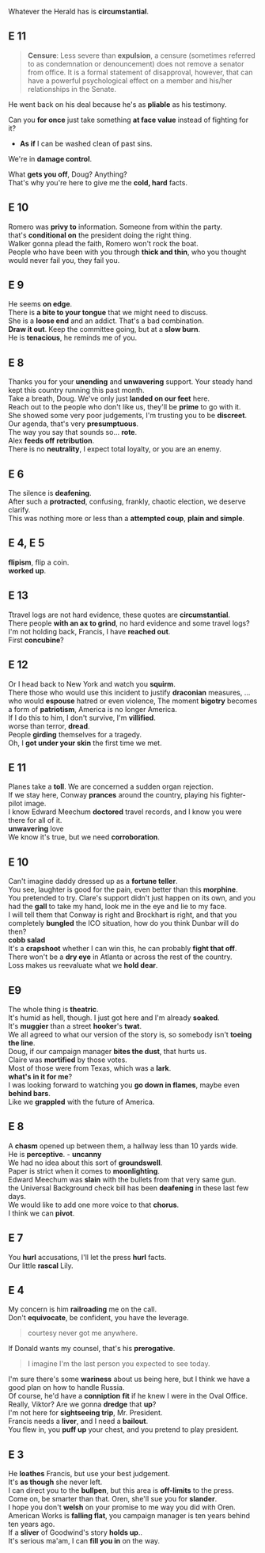 

Whatever the Herald has is **circumstantial**.  

## E 11 

> **Censure**: Less severe than **expulsion**, a censure (sometimes referred to as condemnation or denouncement) does not remove a senator from office. It is a formal statement of disapproval, however, that can have a powerful psychological effect on a member and his/her relationships in the Senate.

He went back on his deal because he's as **pliable** as his testimony.  

Can you **for once** just take something **at face value** instead of fighting for it?  
- **As if** I can be washed clean of past sins.  

We're in **damage control**.  

What **gets you off**, Doug? Anything?   
That's why you're here to give me the **cold, hard** facts.  


## E 10 

Romero was **privy to** information. Someone from within the party.  
that's **conditional on** the president doing the right thing.  
Walker gonna plead the faith, Romero won't rock the boat.  
People who have been with you through **thick and thin**, who you thought would never fail you, they fail you.  


## E 9 

He seems **on edge**.  
There is **a bite to your tongue** that we might need to discuss.  
She is a **loose end** and an addict. That's a bad combination.  
**Draw it out**. Keep the committee going, but at a **slow burn**.   
He is **tenacious**, he reminds me of you. 


## E 8 

Thanks you for your **unending** and **unwavering** support. Your steady hand kept this country running this past month.  
Take a breath, Doug. We've only just **landed on our feet** here.  
Reach out to the people who don't like us, they'll be **prime** to go with it.  
She showed some very poor judgements, I'm trusting you to be **discreet**.  
Our agenda, that's very **presumptuous**.  
The way you say that sounds so... **rote**.  
Alex **feeds off** **retribution**.  
There is no **neutrality**, I expect total loyalty, or you are an enemy.  

## E 6 

The silence is **deafening**.  
After such a **protracted**, confusing, frankly, chaotic election, we deserve clarify.  
This was nothing more or less than a **attempted coup**, **plain and simple**.  

## E 4, E 5
**flipism**, flip a coin.  
**worked up**.  


## E 13  
Ttravel logs are not hard evidence, these quotes are **circumstantial**.  
There people **with an ax to grind**, no hard evidence and some travel logs?  
I'm not holding back, Francis, I have **reached out**.  
First **concubine**?  


## E 12  
Or I head back to New York and watch you **squirm**.  
There those who would use this incident to justify **draconian** measures, ... who would **espouse** hatred or even violence, The moment **bigotry** becomes a form of **patriotism**, America is no longer America.  
If I do this to him, I don't survive, I'm **villified**.  
worse than terror, **dread**.  
People **girding** themselves for a tragedy.  
Oh, I **got under your skin** the first time we met.  


## E 11 
Planes take a **toll**. We are concerned a sudden organ rejection.  
If we stay here, Conway **prances** around the country, playing his fighter-pilot image.  
I know Edward Meechum **doctored** travel records, and I know you were there for all of it.  
**unwavering** love  
We know it's true, but we need **corroboration**.  

## E 10  
Can't imagine daddy dressed up as a **fortune teller**.  
You see, laughter is good for the pain, even better than this **morphine**.  
You pretended to try. Clare's support didn't just happen on its own, and you had the **gall** to take my hand, look me in the eye and lie to my face.  
I will tell them that Conway is right and Brockhart is right, and that you completely **bungled** the ICO situation, how do you think Dunbar will do then?  
**cobb salad**  
It's a **crapshoot** whether I can win this, he can probably **fight that off**.   
There won't be a **dry eye** in Atlanta or across the rest of the country.  
Loss makes us reevaluate what we **hold dear**.  


## E9 
The whole thing is **theatric**.  
It's humid as hell, though. I just got here and I'm already **soaked**.  
It's **muggier** than a street **hooker**'s **twat**.  
We all agreed to what our version of the story is, so somebody isn't **toeing the line**.  
Doug, if our campaign manager **bites the dust**, that hurts us.  
Claire was **mortified** by those votes.  
Most of those were from Texas, which was a **lark**.  
**what's in it for me**?  
I was looking forward to watching you **go down in flames**, maybe even **behind bars**.  
Like we **grappled** with the future of America.  


## E 8  
A **chasm** opened up between them, a hallway less than 10 yards wide.  
He is **perceptive**. - **uncanny**  
We had no idea about this sort of **groundswell**.  
Paper is strict when it comes to **moonlighting**.  
Edward Meechum was **slain** with the bullets from that very same gun.  
the Universal Background check bill has been **deafening** in these last few days.  
We would like to add one more voice to that **chorus**.  
I think we can **pivot**.  

## E 7  
You **hurl** accusations, I'll let the press **hurl** facts.  
Our little **rascal** Lily.  

## E 4  
My concern is him **railroading** me on the call.  
Don't **equivocate**, be confident, you have the leverage.  
> courtesy never got me anywhere.  

If Donald wants my counsel, that's his **prerogative**.  
> I imagine I'm the last person you expected to see today.  

I'm sure there's some **wariness** about us being here, but I think we have a good plan on how to handle Russia.  
Of course, he'd have a **conniption** **fit** if he knew I were in the Oval Office.  
Really, Viktor? Are we gonna **dredge** that **up**?  
I'm not here for **sightseeing trip**, Mr. President.  
Francis needs a **liver**, and I need a **bailout**.  
You flew in, you **puff up** your chest, and you pretend to play president.  

## E 3  
He **loathes** Francis, but use your best judgement.  
It's **as though** she never left.  
I can direct you to the **bullpen**, but this area is **off-limits** to the press.  
Come on, be smarter than that. Oren, she'll sue you for **slander**.  
I hope you don't **welsh** on your promise to me way you did with Oren.  
American Works is **falling flat**, you campaign manager is ten years behind ten years ago.  
If a **sliver** of Goodwind's story **holds up**..  
It's serious ma'am, I can **fill you in** on the way.  

